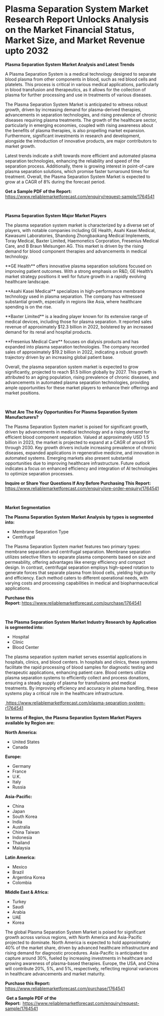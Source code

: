 <p><h1>Plasma Separation System Market Research Report Unlocks Analysis on the Market Financial Status, Market Size, and Market Revenue upto 2032</h1></p><p><strong>Plasma Separation System Market Analysis and Latest Trends</strong></p>
<p><p>A Plasma Separation System is a medical technology designed to separate blood plasma from other components in blood, such as red blood cells and platelets. This process is critical in various medical applications, particularly in blood transfusion and therapeutics, as it allows for the collection of plasma for further processing and use in treatments of various diseases.</p><p>The Plasma Separation System Market is anticipated to witness robust growth, driven by increasing demand for plasma-derived therapies, advancements in separation technologies, and rising prevalence of chronic diseases requiring plasma treatments. The growth of the healthcare sector, particularly in emerging economies, coupled with rising awareness about the benefits of plasma therapies, is also propelling market expansion. Furthermore, significant investments in research and development, alongside the introduction of innovative products, are major contributors to market growth.</p><p>Latest trends indicate a shift towards more efficient and automated plasma separation technologies, enhancing the reliability and speed of the separation process. Additionally, there is growing interest in point-of-care plasma separation solutions, which promise faster turnaround times for treatment. Overall, the Plasma Separation System Market is expected to grow at a CAGR of 8% during the forecast period.</p></p>
<p><strong>Get a Sample PDF of the Report:&nbsp;</strong> <a href="https://www.reliablemarketforecast.com/enquiry/request-sample/1764541?utm_campaign=2533&utm_medium=2&utm_source=Github&utm_content=ia&utm_term=14042025&utm_id=plasma-separation-system">https://www.reliablemarketforecast.com/enquiry/request-sample/1764541</a></p>
<p>&nbsp;</p>
<p><strong>Plasma Separation System Major Market Players</strong></p>
<p><p>The plasma separation system market is characterized by a diverse set of players, with notable companies including GE Health, Asahi Kasei Medical, Kawasumi Laboratories, Shandong Zhongbaokang Medical Implements, Toray Medical, Baxter Limited, Haemonetics Corporation, Fresenius Medical Care, and B Braun Melsungen AG. This market is driven by the rising demand for blood component therapies and advancements in medical technology.</p><p>**GE Health** offers innovative plasma separation solutions focused on improving patient outcomes. With a strong emphasis on R&D, GE Health’s market strategy positions it well for future growth in a rapidly evolving healthcare landscape.</p><p>**Asahi Kasei Medical** specializes in high-performance membrane technology used in plasma separation. The company has witnessed substantial growth, especially in regions like Asia, where healthcare spending is on the rise.</p><p>**Baxter Limited** is a leading player known for its extensive range of medical devices, including those for plasma separation. It reported sales revenue of approximately $12.3 billion in 2022, bolstered by an increased demand for its renal and hospital products.</p><p>**Fresenius Medical Care** focuses on dialysis products and has expanded into plasma separation technologies. The company recorded sales of approximately $19.2 billion in 2022, indicating a robust growth trajectory driven by an increasing global patient base.</p><p>Overall, the plasma separation system market is expected to grow significantly, projected to reach $1.5 billion globally by 2027. This growth is attributed to an aging population, rising prevalence of chronic diseases, and advancements in automated plasma separation technologies, providing ample opportunities for these market players to enhance their offerings and market positions.</p></p>
<p>&nbsp;</p>
<p><strong>What Are The Key Opportunities For Plasma Separation System Manufacturers?</strong></p>
<p><p>The Plasma Separation System market is poised for significant growth, driven by advancements in medical technology and a rising demand for efficient blood component separation. Valued at approximately USD 1.5 billion in 2023, the market is projected to expand at a CAGR of around 9% through 2030. Key growth drivers include increasing prevalence of chronic diseases, expanded applications in regenerative medicine, and innovation in automated systems. Emerging markets also present substantial opportunities due to improving healthcare infrastructure. Future outlook indicates a focus on enhanced efficiency and integration of AI technologies to optimize separation processes.</p></p>
<p><strong>Inquire or Share Your Questions If Any Before Purchasing This Report:</strong> <a href="https://www.reliablemarketforecast.com/enquiry/pre-order-enquiry/1764541?utm_campaign=2533&utm_medium=2&utm_source=Github&utm_content=ia&utm_term=14042025&utm_id=plasma-separation-system">https://www.reliablemarketforecast.com/enquiry/pre-order-enquiry/1764541</a></p>
<p>&nbsp;</p>
<p><strong>Market Segmentation</strong></p>
<p><strong>The Plasma Separation System Market Analysis by types is segmented into:</strong></p>
<p><ul><li>Membrane Separation Type</li><li>Centrifugal</li></ul></p>
<p><p>The Plasma Separation System market features two primary types: membrane separation and centrifugal separation. Membrane separation utilizes selective filters to separate plasma components based on size and permeability, offering advantages like energy efficiency and compact design. In contrast, centrifugal separation employs high-speed rotation to generate forces that separate plasma from blood cells, yielding high purity and efficiency. Each method caters to different operational needs, with varying costs and processing capabilities in medical and biopharmaceutical applications.</p></p>
<p><strong>Purchase this Report:&nbsp;</strong><a href="https://www.reliablemarketforecast.com/purchase/1764541?utm_campaign=2533&utm_medium=2&utm_source=Github&utm_content=ia&utm_term=14042025&utm_id=plasma-separation-system">https://www.reliablemarketforecast.com/purchase/1764541</a></p>
<p>&nbsp;</p>
<p><strong>The Plasma Separation System Market Industry Research by Application is segmented into:</strong></p>
<p><ul><li>Hospital</li><li>Clinic</li><li>Blood Center</li></ul></p>
<p><p>The plasma separation system market serves essential applications in hospitals, clinics, and blood centers. In hospitals and clinics, these systems facilitate the rapid processing of blood samples for diagnostic testing and therapeutic applications, enhancing patient care. Blood centers utilize plasma separation systems to efficiently collect and process donations, ensuring a steady supply of plasma for transfusions and medical treatments. By improving efficiency and accuracy in plasma handling, these systems play a critical role in the healthcare infrastructure.</p></p>
<p><a href="https://www.reliablemarketforecast.com/plasma-separation-system-r1764541?utm_campaign=2533&utm_medium=2&utm_source=Github&utm_content=ia&utm_term=14042025&utm_id=plasma-separation-system">&nbsp;https://www.reliablemarketforecast.com/plasma-separation-system-r1764541</a></p>
<p><strong>In terms of Region, the Plasma Separation System Market Players available by Region are:</strong></p>
<p>
    <p> <strong> North America: </strong>
        <ul>
            <li>United States</li>
            <li>Canada</li>
        </ul>
        </p> 
    <p> <strong> Europe: </strong>
        <ul>
            <li>Germany</li>
            <li>France</li>
            <li>U.K.</li>
            <li>Italy</li>
            <li>Russia</li>
        </ul>
        </p> 
    <p> <strong> Asia-Pacific: </strong>
        <ul>
            <li>China</li>
            <li>Japan</li>
            <li>South Korea</li>
            <li>India</li>
            <li>Australia</li>
            <li>China Taiwan</li>
            <li>Indonesia</li>
            <li>Thailand</li>
            <li>Malaysia</li>
        </ul>
        </p> 
    <p> <strong> Latin America: </strong>
        <ul>
            <li>Mexico</li>
            <li>Brazil</li>
            <li>Argentina Korea</li>
            <li>Colombia</li>
        </ul>
        </p> 
    <p> <strong> Middle East & Africa: </strong>
        <ul>
            <li>Turkey</li>
            <li>Saudi</li>
            <li>Arabia</li>
            <li>UAE</li>
            <li>Korea</li>
        </ul>
    </p>
    </p>
<p><p>The global Plasma Separation System Market is poised for significant growth across various regions, with North America and Asia-Pacific projected to dominate. North America is expected to hold approximately 40% of the market share, driven by advanced healthcare infrastructure and rising demand for diagnostic procedures. Asia-Pacific is anticipated to capture around 30%, fueled by increasing investments in healthcare and growing awareness of plasma-based therapies. Europe, the USA, and China will contribute 20%, 5%, and 5%, respectively, reflecting regional variances in healthcare advancements and market maturity.</p></p>
<p><strong>Purchase this Report: </strong><a href="https://www.reliablemarketforecast.com/purchase/1764541?utm_campaign=2533&utm_medium=2&utm_source=Github&utm_content=ia&utm_term=14042025&utm_id=plasma-separation-system">https://www.reliablemarketforecast.com/purchase/1764541</a></p>
<p>&nbsp;<strong>Get a Sample PDF of the Report:&nbsp;&nbsp;</strong><a href="https://www.reliablemarketforecast.com/enquiry/request-sample/1764541?utm_campaign=2533&utm_medium=2&utm_source=Github&utm_content=ia&utm_term=14042025&utm_id=plasma-separation-system">https://www.reliablemarketforecast.com/enquiry/request-sample/1764541</a></p>
<p><strong></strong></p>
<p><p></p><p></p><p></p></p>